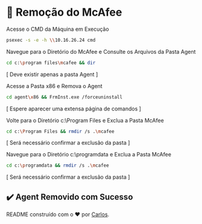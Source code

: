 # :space_invader: Remoção do McAfee

Acesse o CMD da Máquina em Execução
```sh
psexec -s -e -h \\10.16.26.24 cmd
```
Navegue para o Diretório do McAfee e Consulte os Arquivos da Pasta Agent
```sh
cd c:\program files\mcafee && dir
```
[ Deve existir apenas a pasta Agent ]

Acesse a Pasta x86 e Remova o Agent
```sh
cd agent\x86 && FrmInst.exe /forceuninstall
```
[ Espere aparecer uma extensa página de comandos ]

Volte para o Diretório c:\Program Files e Exclua a Pasta McAfee
```sh
cd c:\Program Files && rmdir /s .\mcafee
```
[ Será necessário confirmar a exclusão da pasta ]

Navegue para o Diretório c:\programdata e Exclua a Pasta McAfee
```sh
cd c:\programdata && rmdir /s .\mcafee
```
[ Será necessário confirmar a exclusão da pasta ]

## ✔️ Agent Removido com Sucesso

README construído com o ❤️ por [Carlos]. 

[Carlos]: <https://github.com/carlosribeirok>



